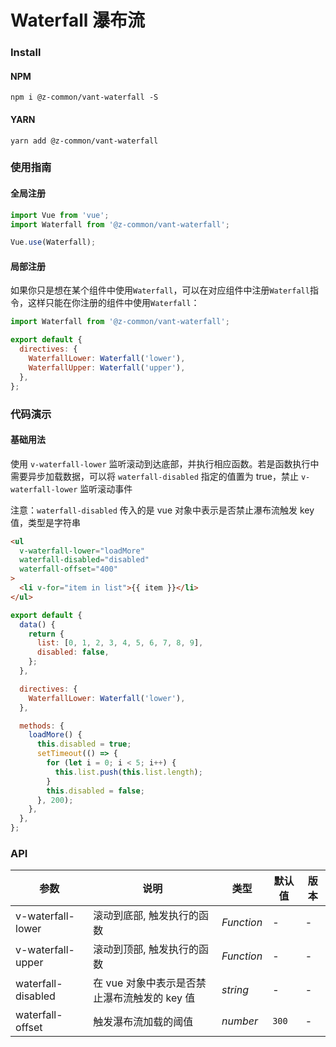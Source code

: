 # Waterfall 瀑布流

### Install

#### NPM

```shell
npm i @z-common/vant-waterfall -S
```

#### YARN

```shell
yarn add @z-common/vant-waterfall
```

### 使用指南

#### 全局注册

```js
import Vue from 'vue';
import Waterfall from '@z-common/vant-waterfall';

Vue.use(Waterfall);
```

#### 局部注册

如果你只是想在某个组件中使用`Waterfall`，可以在对应组件中注册`Waterfall`指令，这样只能在你注册的组件中使用`Waterfall`：

```js
import Waterfall from '@z-common/vant-waterfall';

export default {
  directives: {
    WaterfallLower: Waterfall('lower'),
    WaterfallUpper: Waterfall('upper'),
  },
};
```

### 代码演示

#### 基础用法

使用 `v-waterfall-lower` 监听滚动到达底部，并执行相应函数。若是函数执行中需要异步加载数据，可以将 `waterfall-disabled` 指定的值置为 true，禁止 `v-waterfall-lower` 监听滚动事件

注意：`waterfall-disabled` 传入的是 vue 对象中表示是否禁止瀑布流触发 key 值，类型是字符串

```html
<ul
  v-waterfall-lower="loadMore"
  waterfall-disabled="disabled"
  waterfall-offset="400"
>
  <li v-for="item in list">{{ item }}</li>
</ul>
```

```js
export default {
  data() {
    return {
      list: [0, 1, 2, 3, 4, 5, 6, 7, 8, 9],
      disabled: false,
    };
  },

  directives: {
    WaterfallLower: Waterfall('lower'),
  },

  methods: {
    loadMore() {
      this.disabled = true;
      setTimeout(() => {
        for (let i = 0; i < 5; i++) {
          this.list.push(this.list.length);
        }
        this.disabled = false;
      }, 200);
    },
  },
};
```

### API

| 参数 | 说明 | 类型 | 默认值 | 版本 |
| --- | --- | --- | --- | --- |
| v-waterfall-lower | 滚动到底部, 触发执行的函数 | _Function_ | - | - |
| v-waterfall-upper | 滚动到顶部, 触发执行的函数 | _Function_ | - | - |
| waterfall-disabled | 在 vue 对象中表示是否禁止瀑布流触发的 key 值 | _string_ | - | - |
| waterfall-offset | 触发瀑布流加载的阈值 | _number_ | `300` | - |
